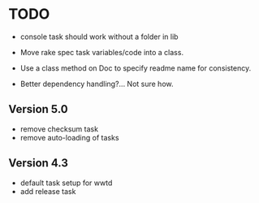 TODO
====

* console task should work without a folder in lib

* Move rake spec task variables/code into a class.
* Use a class method on Doc to specify readme name for consistency.
* Better dependency handling?... Not sure how.


Version 5.0
-----------

* remove checksum task
* remove auto-loading of tasks


Version 4.3
-----------

* default task setup for wwtd
* add release task
